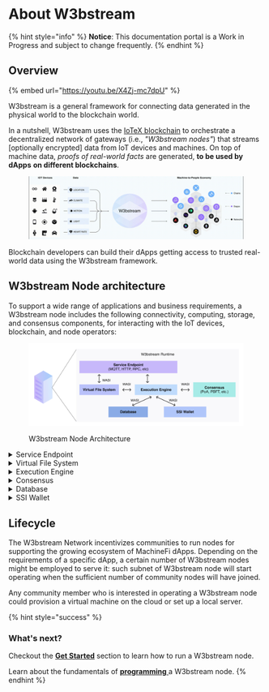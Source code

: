 # About W3bstream

{% hint style="info" %}
**Notice**: This documentation portal is a Work in Progress and subject to change frequently.
{% endhint %}

## Overview

{% embed url="https://youtu.be/X4Zj-mc7dpU" %}

W3bstream is a general framework for connecting data generated in the physical world to the blockchain world.&#x20;

In a nutshell, W3bstream uses the [IoTeX blockchain](https://docs.iotex.io) to orchestrate a decentralized network of gateways (i.e., _"W3bstream nodes"_) that streams \[optionally encrypted] data from IoT devices and machines. On top of machine data, _proofs of real-world facts_ are generated, **to be used by dApps** **on different blockchains**.&#x20;

<figure><img src=".gitbook/assets/w3bstream-animation.gif" alt=""><figcaption></figcaption></figure>

Blockchain developers can build their dApps getting access to trusted real-world data using the W3bstream framework.

## W3bstream Node architecture

To support a wide range of applications and business requirements, a W3bstream node includes the following connectivity, computing, storage, and consensus components, for interacting with the IoT devices, blockchain, and node operators:

<figure><img src=".gitbook/assets/image (1) (4) (1).png" alt=""><figcaption><p>W3bstream Node Architecture</p></figcaption></figure>

<details>

<summary>Service Endpoint</summary>

The service endpoint implements a number of communication protocols (e.g., MQTT, HTTP, RPC, etc.) to communicate with smart devices, blockchain, and node operators.

</details>

<details>

<summary>Virtual File System</summary>

The virtual file system is used to store a business program (i.e., WebAssembly modules that implement the business logic of a specific MachineFi application) as well as intermediate computation results**.**

</details>

<details>

<summary>Execution Engine</summary>

The W3bstream execution engine runs the pre-defined business logic that process incoming data from smart devices, blockchain events, and more. The execution engine is based on a WebAssembly VM and the WASI interface, and it can run multiple WASM modules in parallel.

</details>

<details>

<summary>Consensus</summary>

The consensus module implements a number of consensus algorithms (e.g., Proof of Authority -PoA, Practical Byzantine Fault Tolerance – PBFT, etc…) for realizing a decentralized W3bStream network.

</details>

<details>

<summary>Database</summary>

The database component represents an abstract storage interface and its goal is to serve as the long term storage of the raw/encrypted data received from smart devices. Different storage implementations can be plugged in: from a simple local relational database, to a decentralized storage solution like IPFS. Data retention policies can also be configured for this module, depending on the application needs.

</details>

<details>

<summary>SSI Wallet</summary>

The SSI wallet implements decentralized identifiers and verifiable credentials-related functionalities for managing identities in a W3bstream node.

</details>

## Lifecycle

The W3bstream Network incentivizes communities to run nodes for supporting the growing ecosystem of MachineFi dApps. Depending on the requirements of a specific dApp, a certain number of W3bstream nodes might be employed to serve it: such subnet of W3bstream node will start operating when the sufficient number of community nodes will have joined.

Any community member who is interested in operating a W3bstream node could provision a virtual machine on the cloud or set up a local server.



{% hint style="success" %}
### What's next?

Checkout the [**Get Started**](client-sdks/introduction.md) section to learn how to run a W3bstream node.

Learn about the fundamentals of [**programming** ](applets-development/basic-concepts/)a W3bstream node.
{% endhint %}
